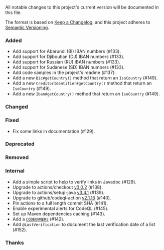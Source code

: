 All notable changes to this project's current version will be documented in this file.

The format is based on [Keep a Changelog](https://keepachangelog.com/en/1.0.0/), and this project adheres
to [Semantic Versioning](https://semver.org/spec/v2.0.0.html).

### Added

- Add support for Abarundi (BI) IBAN numbers (#133).
- Add support for Djiboutian (DJ) IBAN numbers (#133).
- Add support for Russian (RU) IBAN numbers (#133).
- Add support for Sudanese (SD) IBAN numbers (#133).
- Add code samples in the project's readme (#137).
- Add a new `Bic#getCountry()` method that return an `IsoCountry` (#149).
- Add a new `CreditorIdentifier#getCountry()` method that return an `IsoCountry` (#149).
- Add a new `Iban#getCountry()` method that return an `IsoCountry` (#149).

### Changed

### Fixed

- Fix some links in documentation (#129).

### Deprecated

### Removed

### Internal

- Add a simple script to help to verify links in Javadoc (#129).
- Upgrade to actions/checkout [v3.0.2](https://github.com/actions/checkout/releases/tag/v3.0.2) (#138).
- Upgrade to actions/setup-java [v3.4.1](https://github.com/actions/setup-java/releases/tag/v3.4.1) (#139).
- Upgrade to github/codeql-action [v2.1.16](https://github.com/github/codeql-action/releases/tag/v2.1.16) (#140).
- Pin actions to a full length commit SHA (#141).
- Enable experimental alerts for CodeQL (#145).
- Set up Maven dependencies caching (#143).
- Add a [`CODEOWNERS`](/CODEOWNERS) (#142).
- Add `@LastVerification` to document the last verification date of a list (#152).

### Thanks

